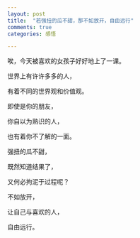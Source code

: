 ```yaml
---
layout: post
title:  "若强扭的瓜不甜，那不如放开，自由远行"
comments: true
categories: 感悟

---
```


唉，今天被喜欢的女孩子好好地上了一课。

世界上有许许多多的人，

有着不同的世界观和价值观。


即使是你的朋友，

你自以为熟识的人，

也有着你不了解的一面。


强扭的瓜不甜，

既然知道结果了，

又何必拘泥于过程呢？


不如放开，

让自己与喜欢的人，

自由远行。
